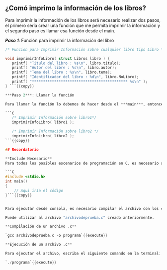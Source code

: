 ## ¿Comó imprimo  la información de los libros?

Para imprimir la información de los libros será necesario realizar dos pasos, el primero sería crear una función que me permita imprimir la información y el segundo paso es llamar esa función desde el main.



***Paso 1***: Función para imprimir la información del libro 

```C
/* Funcion para Imprimir Información sobre cualquier libro tipo Libro */

void imprimirInfoLibro( struct Libros libro ) {
   printf( "Titulo del libro : %s\n", libro.titulo);
   printf( "Autor del libre : %s\n", libro.autor);
   printf( "Tema del libro : %s\n", libro.tema);
   printf( "Identificador del libro : %d\n", libro.NoLibro);
   printf( "******************************************* %s\n" );
} ```{{copy}}

***Paso 2***: Llamar la función 

Para llamar la función lo debemos de hacer desde el ***main***, entonces, las siguentes dos sentencias, irían antes de cerrar con llave (}) el main.

```C
   /* Imprimir Información sobre libro1*/
   imprimirInfoLibro( libro1 );

   /* Imprimir Información sobre libro2 */
   imprimirInfoLibro( libro2 );
```{{copy}}

## Recordatorio 

**Include Necesario**
Para todos los posibles escenarios de programación en C, es necesario agregar el include y para que ejecutar el código es necesario 1.

```C
#include <stdio.h>
int main()
{
    // Aqui iría el código
}```{{copy}}


Para ejecutar desde consola, es necesario compilar el archivo con los cambios realizados:

Puede utilizar al archivo "archivodeprueba.c" creado anteriormente. 

**Compilación de un archivo .c**

`gcc archivodeprueba.c -o programa`{{execute}}

**Ejecución de un archivo .c**

Para ejecutar el archivo, escriba el siguiente comando en la terminal:

`./programa`{{execute}}
